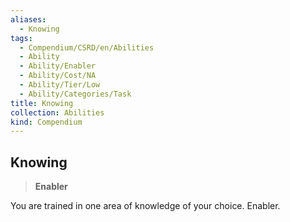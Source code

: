 ```yaml
---
aliases:
  - Knowing
tags:
  - Compendium/CSRD/en/Abilities
  - Ability
  - Ability/Enabler
  - Ability/Cost/NA
  - Ability/Tier/Low
  - Ability/Categories/Task
title: Knowing
collection: Abilities
kind: Compendium
---
```

## Knowing  
>**Enabler**
  
You are trained in one area of knowledge of your choice. Enabler.